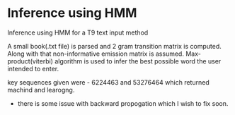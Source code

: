 # Inference using HMM
Inference using HMM for a T9 text input method <br/>

A small book(.txt file) is parsed and 2 gram transition matrix is computed. Along with that non-informative emission matrix is assumed. Max-product(viterbi) algorithm is used to infer the best possible word the user intended to enter. <br/>

key sequences given were - 6224463 and 53276464 which returned machind and learogng.<br/>

* there is some issue with backward propogation which I wish to fix soon.<br/>

